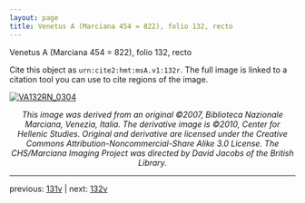 ```yaml
---
layout: page
title: Venetus A (Marciana 454 = 822), folio 132, recto
---
```


Venetus A (Marciana 454 = 822), folio 132, recto

Cite this object as `urn:cite2:hmt:msA.v1:132r`.  The full image is linked to a citation tool you can use to cite regions of the image.

[![VA132RN_0304](http://www.homermultitext.org/iipsrv?IIIF=/project/homer/pyramidal/deepzoom/hmt/vaimg/2017a/VA132RN_0304.tif/full/800,/0/default.jpg)](http://www.homermultitext.org/ict2/?urn=urn:cite2:hmt:vaimg.2017a:VA132RN_0304) 

<p style="text-align: center; font-style: italic;">This image was derived from an original ©2007, Biblioteca Nazionale Marciana, Venezia, Italia. The derivative image is ©2010, Center for Hellenic Studies. Original and derivative are licensed under the Creative Commons Attribution-Noncommercial-Share Alike 3.0 License. The CHS/Marciana Imaging Project was directed by David Jacobs of the British Library.</p>

---

previous: [131v](../131v/) | next: [132v](../132v/)